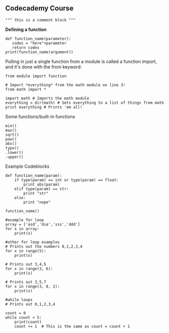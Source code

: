 ## **Codecademy Course**

```
""" this is a comment block """
```

**Defining a function**

```
def function_name(parameter):
   codes = "here"+parameter
   return codes
print(function_name(argument))
```

Pulling in just a single function from a module is called a function import, and it's done with the from keyword:

```
from module import function
```

```
# Import *everything* from the math module on line 3!
from math import *
```

```
import math # Imports the math module
everything = dir(math) # Sets everything to a list of things from math
print everything # Prints 'em all!
```

Some functions/built-in functions

```
min()
max()
sqrt()
pow()
abs()
type()
.lower()
.upper()
```

Example Codeblocks

```
def function_name(param):
    if type(param) == int or type(param) == float:
        print abs(param)
    elif type(param) == str:
        print "str"
    else:
        print "nope"

function_name()

#example for loop
array = ['asd','dsa','sss','ddd']
for x in array:
    print(x)

#other for loop examples
# Prints out the numbers 0,1,2,3,4
for x in range(5):
    print(x)

# Prints out 3,4,5
for x in range(3, 6):
    print(x)

# Prints out 3,5,7
for x in range(3, 8, 2):
    print(x)
    
#while loops
# Prints out 0,1,2,3,4

count = 0
while count < 5:
    print(count)
    count += 1  # This is the same as count = count + 1
```



